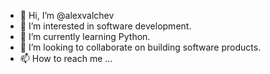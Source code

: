 - 👋 Hi, I’m @alexvalchev
- 👀 I’m interested in software development.
- 🌱 I’m currently learning Python.
- 💞️ I’m looking to collaborate on building software products.
- 📫 How to reach me ...

<!---
alexvalchev/alexvalchev is a ✨ special ✨ repository because its `README.md` (this file) appears on your GitHub profile.
You can click the Preview link to take a look at your changes.
--->
